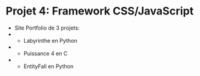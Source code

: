 # Projet 4: Framework CSS/JavaScript
- Site Portfolio de 3 projets:
- - Labyrinthe en Python
- - Puissance 4 en C
- - EntityFall en Python